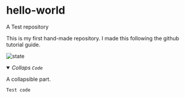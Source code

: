 # hello-world
A Test repository

This is my first hand-made repository. I made this following the github tutorial guide.

![state](https://img.shields.io/badge/State-Nice-green?style=flat-square)


<details open >
<summary> 
  <i>Collaps <code>Code</code></i>
   </summary>

 A collapsible part.
 
 ```
 Test code
 ```
  
</details>



